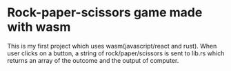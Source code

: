 # Rock-paper-scissors game made with wasm

This is my first project which uses wasm(javascript/react and rust).
When user clicks on a button, a string of rock/paper/scissors is sent to lib.rs which returns an array of the outcome and the output of computer.
